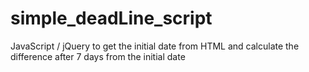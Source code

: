 # simple_deadLine_script
JavaScript / jQuery to get the initial date  from HTML and calculate the difference after 7 days from the initial date

